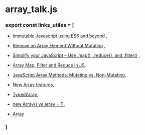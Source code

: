 # array_talk.js

### export const links_utiles = [

* [Immutable Javascript using ES6 and beyond](https://wecodetheweb.com/2016/02/12/immutable-javascript-using-es6-and-beyond/) ,

* [Remove an Array Element Without Mutation](https://jaketrent.com/post/remove-array-element-without-mutating/) ,

* [Simplify your JavaScript – Use .map(), .reduce(), and .filter()](https://medium.com/poka-techblog/simplify-your-javascript-use-map-reduce-and-filter-bd02c593cc2d) ,

* [Array Map, Filter and Reduce in JS](https://atendesigngroup.com/blog/array-map-filter-and-reduce-js),

* [JavaScript Array Methods: Mutating vs. Non-Mutating](https://lorenstewart.me/2017/01/22/javascript-array-methods-mutating-vs-non-mutating/),

* [New Array features](http://exploringjs.com/es6/ch_arrays.html),

* [TypedArray](https://developer.mozilla.org/es/docs/Web/JavaScript/Referencia/Objetos_globales/TypedArray),

* [new Array() vs array = []](https://stackoverflow.com/questions/931872/what-s-the-difference-between-array-and-while-declaring-a-javascript-ar/931875#931875),

* [Array](https://developer.mozilla.org/es/docs/Web/JavaScript/Referencia/Objetos_globales/Array)

### ]
